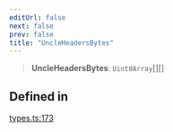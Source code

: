 ```yaml
---
editUrl: false
next: false
prev: false
title: "UncleHeadersBytes"
---
```


> **UncleHeadersBytes**: `Uint8Array`[][]

## Defined in

[types.ts:173](https://github.com/evmts/tevm-monorepo/blob/main/packages/block/src/types.ts#L173)
